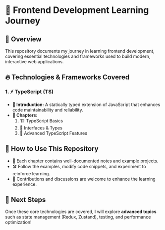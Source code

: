 # 🚀 Frontend Development Learning Journey

## 📌 Overview
This repository documents my journey in learning frontend development, covering essential technologies and frameworks used to build modern, interactive web applications.

## 🔥 Technologies & Frameworks Covered

### 1. **⚡ TypeScript (TS)**
   - **📖 Introduction:** A statically typed extension of JavaScript that enhances code maintainability and reliability.
   - **📂 Chapters:**
     1. 🏗️ TypeScript Basics
     2. 📑 Interfaces & Types
     3. 🚀 Advanced TypeScript Features

## 📌 How to Use This Repository
- 📜 Each chapter contains well-documented notes and example projects.
- 🛠️ Follow the examples, modify code snippets, and experiment to reinforce learning.
- 🤝 Contributions and discussions are welcome to enhance the learning experience.

## 🚀 Next Steps
Once these core technologies are covered, I will explore **advanced topics** such as state management (Redux, Zustand), testing, and performance optimization!